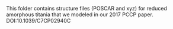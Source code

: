This folder contains structure files (POSCAR and xyz) for reduced amorphous titania that we modeled in our 2017 PCCP paper. DOI:10.1039/C7CP02940C
